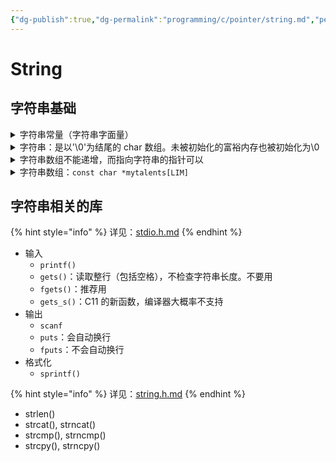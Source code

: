 ```yaml
---
{"dg-publish":true,"dg-permalink":"programming/c/pointer/string.md","permalink":"/programming/c/pointer/string.md/"}
---
```



# String

## 字符串基础

<details>

<summary>字符串常量（字符串字面量）</summary>

* `char array[] = "Hello, World!";`

<!---->

* array是字符串变量
* 右边的"Hello, World!"是字符串常量

</details>

<details>

<summary>字符串：是以'\0'为结尾的 char 数组。未被初始化的富裕内存也被初始化为\0</summary>

```c
#include <stdio.h>
int main()
{
    char array1[8] = "Hello";
    char array2[8] = "Hello\0\0\0";
    for (int i = 0; i < 8; i++) // 11111111
        printf("%d", array1[i] == array2[i]);
    return 0;
}
```

</details>

<details>

<summary>字符串数组不能递增，而指向字符串的指针可以</summary>

```c
#include <stdio.h>
#include <string.h>
int main()
{
    char array1[] = "Hello";
    char *array2 = "World";
    for (int i = 0; i < strlen(array1); i++)
        printf("%c", array1[i]); // Hello
    for (int i = 0; i < strlen(array2); i++)
        printf("%c", array2[i]); // World
    // for (int i = 0; i < strlen(array1); i++)
    //     printf("%c", *array1++); // Wrong!!
    for (int i = 0; i < strlen(array2); i++)
        printf("%c", *array2++); // World
    return 0;
}
```

</details>

<details>

<summary> 字符串数组：<code>const char *mytalents[LIM]</code></summary>

```c
//  arrchar.c -- array of pointers, array of strings
#include <stdio.h>
#define SLEN 40
#define LIM 5
int main(void)
{
    // const char(*mytalents)[LIM]
    const char *mytalents[LIM] = {
        "Adding numbers swiftly",
        "Multiplying accurately", "Stashing data",
        "Following instructions to the letter",
        "Understanding the C language"};
    char yourtalents[LIM][SLEN] = {
        "Walking in a straight line",
        "Sleeping", "Watching television",
        "Mailing letters", "Reading email"};
    int i;

    puts("Let's compare talents.");
    printf("%-36s  %-25s\n", "My Talents", "Your Talents");
    for (i = 0; i < LIM; i++)
        printf("%-36s  %-25s\n", mytalents[i], yourtalents[i]);
    printf("\nsizeof mytalents: %zd, sizeof yourtalents: %zd\n",
           sizeof(mytalents), sizeof(yourtalents));

    return 0;
}

```

</details>



## 字符串相关的库

{% hint style="info" %}
详见：[stdio.h.md](../library/stdio.h.md "mention")
{% endhint %}

* 输入
  * `printf()`
  * `gets()`：读取整行（包括空格），不检查字符串长度。不要用
  * `fgets()`：推荐用
  * `gets_s()`：C11 的新函数，编译器大概率不支持
* 输出
  * `scanf`
  * `puts`：会自动换行
  * `fputs`：不会自动换行
* 格式化
  * `sprintf()`

{% hint style="info" %}
&#x20;详见：[string.h.md](../library/string.h.md "mention")
{% endhint %}

* strlen()
* strcat(), strncat()
* strcmp(), strncmp()
* strcpy(), strncpy()
